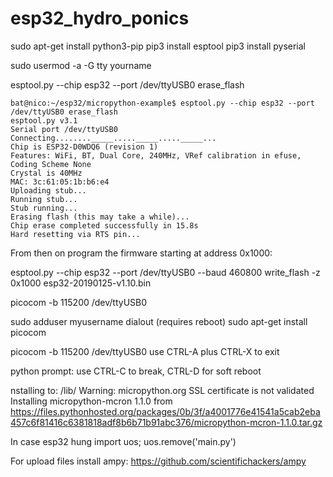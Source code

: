 # esp32_hydro_ponics
sudo apt-get install python3-pip
pip3 install esptool
pip3 install pyserial

sudo usermod -a -G tty yourname

esptool.py --chip esp32 --port /dev/ttyUSB0 erase_flash

````
bat@nico:~/esp32/micropython-example$ esptool.py --chip esp32 --port /dev/ttyUSB0 erase_flash
esptool.py v3.1
Serial port /dev/ttyUSB0
Connecting........_____....._____....._____...
Chip is ESP32-D0WDQ6 (revision 1)
Features: WiFi, BT, Dual Core, 240MHz, VRef calibration in efuse, Coding Scheme None
Crystal is 40MHz
MAC: 3c:61:05:1b:b6:e4
Uploading stub...
Running stub...
Stub running...
Erasing flash (this may take a while)...
Chip erase completed successfully in 15.8s
Hard resetting via RTS pin...
````

From then on program the firmware starting at address 0x1000:


esptool.py --chip esp32 --port /dev/ttyUSB0 --baud 460800 write_flash -z 0x1000 esp32-20190125-v1.10.bin

picocom -b 115200 /dev/ttyUSB0


sudo adduser myusername dialout (requires reboot)
sudo apt-get install picocom

picocom -b 115200 /dev/ttyUSB0
use CTRL-A plus CTRL-X to exit

python prompt:  use CTRL-C to break, CTRL-D for soft reboot


nstalling to: /lib/
Warning: micropython.org SSL certificate is not validated
Installing micropython-mcron 1.1.0 from https://files.pythonhosted.org/packages/0b/3f/a4001776e41541a5cab2eba457c6f81416c6381818adf8b6b71b91abc376/micropython-mcron-1.1.0.tar.gz

In case esp32 hung
import uos; uos.remove('main.py')

For upload files install ampy: https://github.com/scientifichackers/ampy



